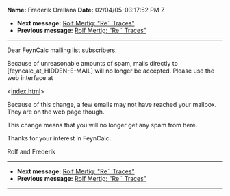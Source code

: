 **Name:** Frederik Orellana
**Date:** 02/04/05-03:17:52 PM Z

  - **Next message:** [Rolf Mertig: "Re¨ Traces"](0258.html)
  - **Previous message:** [Rolf Mertig: "Re¨ Traces"](0256.html)

-----

Dear FeynCalc mailing list subscribers.  

Because of unreasonable amounts of spam, mails directly to
[feyncalc_at_HIDDEN-E-MAIL]
will no longer be accepted. Please use the web interface at  

<[index.html](index.html)>  

Because of this change, a few emails may not have reached your mailbox.
They are on the web page though.  

This change means that you will no longer get any spam from here.  

Thanks for your interest in FeynCalc.  

Rolf and Frederik  

-----

  - **Next message:** [Rolf Mertig: "Re¨ Traces"](0258.html)
  - **Previous message:** [Rolf Mertig: "Re¨ Traces"](0256.html)

-----

